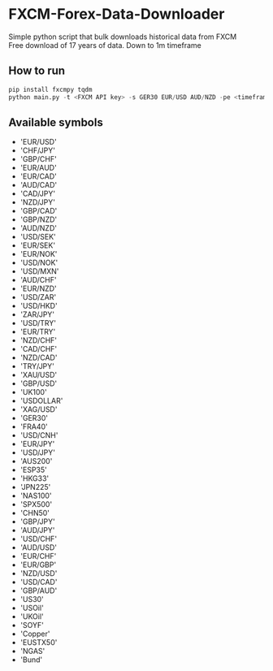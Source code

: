 # FXCM-Forex-Data-Downloader
Simple python script that bulk downloads historical data from FXCM  
Free download of 17 years of data. Down to 1m timeframe  

## How to run
```python
pip install fxcmpy tqdm  
python main.py -t <FXCM API key> -s GER30 EUR/USD AUD/NZD -pe <timeframe period> -p <path to store data>  
``` 


## Available symbols  
 * 'EUR/USD'  
 * 'CHF/JPY'  
 * 'GBP/CHF'  
 * 'EUR/AUD'  
 * 'EUR/CAD'  
 * 'AUD/CAD'  
 * 'CAD/JPY'  
 * 'NZD/JPY'  
 * 'GBP/CAD'  
 * 'GBP/NZD'  
 * 'AUD/NZD'  
 * 'USD/SEK'  
 * 'EUR/SEK'  
 * 'EUR/NOK'  
 * 'USD/NOK'  
 * 'USD/MXN'  
 * 'AUD/CHF'  
 * 'EUR/NZD'  
 * 'USD/ZAR'  
 * 'USD/HKD'  
 * 'ZAR/JPY'  
 * 'USD/TRY'  
 * 'EUR/TRY'  
 * 'NZD/CHF'  
 * 'CAD/CHF'  
 * 'NZD/CAD'  
 * 'TRY/JPY'  
 * 'XAU/USD'  
 * 'GBP/USD'  
 * 'UK100'  
 * 'USDOLLAR'  
 * 'XAG/USD'  
 * 'GER30'  
 * 'FRA40'  
 * 'USD/CNH'  
 * 'EUR/JPY'  
 * 'USD/JPY'  
 * 'AUS200'  
 * 'ESP35'  
 * 'HKG33'  
 * 'JPN225'  
 * 'NAS100'  
 * 'SPX500'  
 * 'CHN50'  
 * 'GBP/JPY'  
 * 'AUD/JPY'  
 * 'USD/CHF'  
 * 'AUD/USD'  
 * 'EUR/CHF'  
 * 'EUR/GBP'  
 * 'NZD/USD'  
 * 'USD/CAD'  
 * 'GBP/AUD'  
 * 'US30'  
 * 'USOil'  
 * 'UKOil'  
 * 'SOYF'  
 * 'Copper'  
 * 'EUSTX50'  
 * 'NGAS'  
 * 'Bund'  
